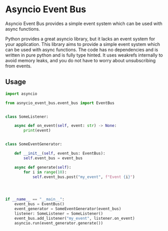 # Asyncio Event Bus

Asyncio Event Bus provides a simple event system which can be used with async functions.

Python provides a great asyncio library, but it lacks an event system for your application. This library aims to provide a simple event system which can be used with async functions.
The code has no dependencies and is written in pure python and is fully type hinted.
It uses weakrefs internally to avoid memory leaks, and you do not have to worry about unsubscribing from events.

## Usage



```python
import asyncio

from asnycio_event_bus.event_bus import EventBus


class SomeListener:

    async def on_event(self, event: str) -> None:
        print(event)


class SomeEventGenerator:

    def __init__(self, event_bus: EventBus):
        self.event_bus = event_bus

    async def generate(self):
        for i in range(10):
            self.event_bus.post("my_event", f"Event {i}")




if __name__ == "__main__":
    event_bus = EventBus()
    event_generator = SomeEventGenerator(event_bus)
    listener: SomeListener = SomeListener()
    event_bus.add_listener("my_event", listener.on_event)
    asyncio.run(event_generator.generate())

```

